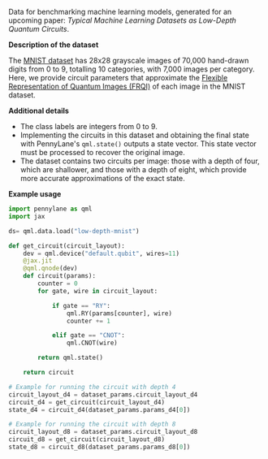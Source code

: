 Data for benchmarking machine learning models, generated for an upcoming paper: *Typical Machine Learning Datasets as Low-Depth Quantum Circuits*.

**Description of the dataset**

The [MNIST dataset](https://ieeexplore.ieee.org/document/6296535) has 28x28 grayscale images of 70,000 hand-drawn digits from 0 to 9, totalling 10 categories, with 7,000 images per category. Here, we provide circuit parameters that approximate the [Flexible Representation of Quantum Images (FRQI)](https://link.springer.com/article/10.1007/s11128-010-0177-y) of each image in the MNIST dataset.

**Additional details**

- The class labels are integers from 0 to 9.
- Implementing the circuits in this dataset and obtaining the final state with PennyLane's `qml.state()` outputs a state vector. This state vector must be processed to recover the original image.
- The dataset contains two circuits per image: those with a depth of four, which are shallower, and those with a depth of eight, which provide more accurate approximations of the exact state.

**Example usage**

```python
import pennylane as qml
import jax

ds= qml.data.load("low-depth-mnist")

def get_circuit(circuit_layout):
    dev = qml.device("default.qubit", wires=11)
    @jax.jit
    @qml.qnode(dev)
    def circuit(params):
        counter = 0
        for gate, wire in circuit_layout:

            if gate == "RY":
                qml.RY(params[counter], wire)
                counter += 1

            elif gate == "CNOT":
                qml.CNOT(wire)

        return qml.state()

    return circuit

# Example for running the circuit with depth 4
circuit_layout_d4 = dataset_params.circuit_layout_d4
circuit_d4 = get_circuit(circuit_layout_d4)
state_d4 = circuit_d4(dataset_params.params_d4[0])

# Example for running the circuit with depth 8
circuit_layout_d8 = dataset_params.circuit_layout_d8
circuit_d8 = get_circuit(circuit_layout_d8)
state_d8 = circuit_d8(dataset_params.params_d8[0])
```